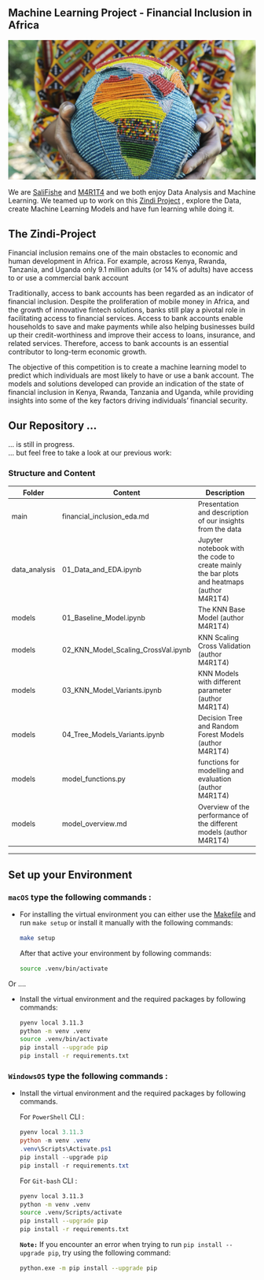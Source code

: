 ## Machine Learning Project - Financial Inclusion in Africa

![](/plots_and_pictures/africa_symbol_big.png)

We are [SaliFishe](https://github.com/SaliFishe) and 
[M4R1T4](https://github.com/M4R1T4) and we both enjoy Data Analysis and Machine Learning. We teamed up to work on this [Zindi Project](https://zindi.africa/competitions/financial-inclusion-in-africa) , explore  the Data, create Machine Learning Models and have fun learning while doing it. 



## The Zindi-Project

Financial inclusion remains one of the main obstacles to economic and human development in Africa. For example, across Kenya, Rwanda, Tanzania, and Uganda only 9.1 million adults (or 14% of adults) have access to or use a commercial bank account

Traditionally, access to bank accounts has been regarded as an indicator of financial inclusion. Despite the proliferation of mobile money in Africa, and the growth of innovative fintech solutions, banks still play a pivotal role in facilitating access to financial services. Access to bank accounts enable households to save and make payments while also helping businesses build up their credit-worthiness and improve their access to loans, insurance, and related services. Therefore, access to bank accounts is an essential contributor to long-term economic growth.

The objective of this competition is to create a machine learning model to predict which individuals are most likely to have or use a bank account. The models and solutions developed can provide an indication of the state of financial inclusion in Kenya, Rwanda, Tanzania and Uganda, while providing insights into some of the key factors driving individuals’ financial security.

## Our Repository ...

... is still in progress.  
... but feel free to take a look at our previous work:

### Structure and Content

| Folder| Content| Description|
|---|---|---|
| main| financial_inclusion_eda.md | Presentation and description of our insights from the data |
|data_analysis| 01_Data_and_EDA.ipynb | Jupyter notebook with the code to create mainly the bar plots and heatmaps (author M4R1T4)|
|models|01_Baseline_Model.ipynb| The KNN Base Model (author M4R1T4)|
|models|02_KNN_Model_Scaling_CrossVal.ipynb| KNN Scaling Cross Validation (author M4R1T4)|
|models|03_KNN_Model_Variants.ipynb| KNN Models with different parameter (author M4R1T4)|
|models|04_Tree_Models_Variants.ipynb| Decision Tree and Random Forest Models (author M4R1T4)|
|models| model_functions.py| functions for modelling and evaluation (author M4R1T4)|
|models| model_overview.md| Overview of the performance of the different models (author M4R1T4)|
---

## Set up your Environment



### **`macOS`** type the following commands : 

- For installing the virtual environment you can either use the [Makefile](Makefile) and run `make setup` or install it manually with the following commands:

     ```BASH
    make setup
    ```
    After that active your environment by following commands:
    ```BASH
    source .venv/bin/activate
    ```
Or ....
- Install the virtual environment and the required packages by following commands:

    ```BASH
    pyenv local 3.11.3
    python -m venv .venv
    source .venv/bin/activate
    pip install --upgrade pip
    pip install -r requirements.txt
    ```
    
### **`WindowsOS`** type the following commands :

- Install the virtual environment and the required packages by following commands.

   For `PowerShell` CLI :

    ```PowerShell
    pyenv local 3.11.3
    python -m venv .venv
    .venv\Scripts\Activate.ps1
    pip install --upgrade pip
    pip install -r requirements.txt
    ```

    For `Git-bash` CLI :
  
    ```BASH
    pyenv local 3.11.3
    python -m venv .venv
    source .venv/Scripts/activate
    pip install --upgrade pip
    pip install -r requirements.txt
    ```

    **`Note:`**
    If you encounter an error when trying to run `pip install --upgrade pip`, try using the following command:
    ```Bash
    python.exe -m pip install --upgrade pip
    ```
